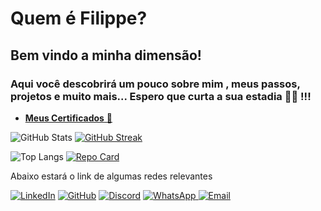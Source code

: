 # Quem é Filippe? 

## Bem vindo a minha dimensão!

### Aqui você descobrirá um pouco sobre mim , meus passos, projetos e muito mais... Espero que curta a sua estadia 🤘🏻 !!!

- [**Meus Certificados** 📘](https://github.com/filippeoliveira/VSCode_Test/blob/main/Certificados.md)

![GitHub Stats](https://github-readme-stats.vercel.app/api?username=filippeoliveira&theme=midnight-purple&border_color=9F4BFF) [![GitHub Streak](https://streak-stats.demolab.com/?user=filippeoliveira&theme=midnight-purple&border=9F4BFF&dates=FFF)](https://git.io/streak-stats)



![Top Langs](https://github-readme-stats-git-masterrstaa-rickstaa.vercel.app/api/top-langs/?username=filippeoliveira&layout=compact&bg_color=000&border_color=9F4BFF&title_color=9F4BFF&text_color=FFF) [![Repo Card](https://github-readme-stats.vercel.app/api/pin/?username=filippeoliveira&repo=amostras&bg_color=000&border_color=9F4BFF&show_icons=true&icon_color=9F4BFF&title_color=9F4BFF&text_color=FFF)](https://github.com/filippeoliveira/amostras)



Abaixo estará o link de algumas redes relevantes


[![LinkedIn](https://s4.aconvert.com/convert/p3r68-cdx67/aj276-dz20m.jpg)](https://www.linkedin.com/in/filippe-oliveira-2a997255?/) [![GitHub](https://s4.aconvert.com/convert/p3r68-cdx67/a719b-z6aaf.jpg)](https://github.com/filippeoliveira) 
[![Discord](https://s4.aconvert.com/convert/p3r68-cdx67/a12i3-fe6kf.jpg)](https://discord.com/channels/@filippe2615/) [![WhatsApp](https://s4.aconvert.com/convert/p3r68-cdx67/aecn0-79ba4.jpg) ](https://wa.me/5521979497788) [![Email](https://s4.aconvert.com/convert/p3r68-cdx67/ayrwy-h8eod.jpg) ](mailto:filippe@ymail.com)

